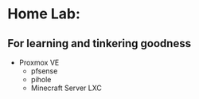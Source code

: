 # Home Lab: 
## For learning and tinkering goodness

- Proxmox VE
  - pfsense
  - pihole
  - Minecraft Server LXC

